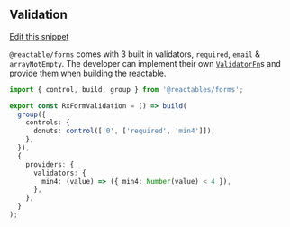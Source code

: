 ## Validation <a name="validation-example"></a>

<a class="mb-3 d-block" href="https://github.com/reactables/reactables/edit/main/docs/src/content/guides/forms/examples/validation/validation.md" target="_blank" rel="noreferrer">
  Edit this snippet <i class="fa fa-edit"></i>
</a>

`@reactable/forms` comes with 3 built in validators, `required`, `email` & `arrayNotEmpty`. The developer can implement their own [`ValidatorFn`](/references/forms-api#api-validator-fn)s and provide them when building the reactable.

```typescript
import { control, build, group } from '@reactables/forms';

export const RxFormValidation = () => build(
  group({
    controls: {
      donuts: control(['0', ['required', 'min4']]),
    },
  }),
  {
    providers: {
      validators: {
        min4: (value) => ({ min4: Number(value) < 4 }),
      },
    },
  }
);

```
